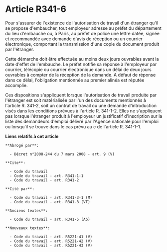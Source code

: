 # Article R341-6

Pour s'assurer de l'existence de l'autorisation de travail d'un étranger qu'il se propose d'embaucher, tout employeur adresse
au préfet du département du lieu d'embauche ou, à Paris, au préfet de police une lettre datée, signée et recommandée avec
demande d'avis de réception ou un courrier électronique, comportant la transmission d'une copie du document produit par
l'étranger.

Cette démarche doit être effectuée au moins deux jours ouvrables avant la date d'effet de l'embauche. Le préfet notifie sa
réponse à l'employeur par courrier, télécopie ou courrier électronique dans un délai de deux jours ouvrables à compter de la
réception de la demande. A défaut de réponse dans ce délai, l'obligation mentionnée au premier alinéa est réputée accomplie.

Ces dispositions s'appliquent lorsque l'autorisation de travail produite par l'étranger est soit matérialisée par l'un des
documents mentionnés à l'article R. 341-2, soit un contrat de travail ou une demande d'introduction visés dans les conditions
prévues à l'article R. 341-1-2. Elles ne s'appliquent pas lorsque l'étranger produit à l'employeur un justificatif
d'inscription sur la liste des demandeurs d'emploi délivré par l'Agence nationale pour l'emploi ou lorsqu'il se trouve dans
le cas prévu au c de l'article R. 341-1-1.

**Liens relatifs à cet article**

	**Abrogé par**:

	  - Décret n°2008-244 du 7 mars 2008 - art. 9 (V)

	**Cite**:

	  - Code du travail
	  - Code du travail - art. R341-1-1
	  - Code du travail - art. R341-2

	**Cité par**:

	  - Code du travail - art. R341-3-1 (M)
	  - Code du travail - art. R341-8 (VT)

	**Anciens textes**:

	  - Code du travail - art. R341-5 (Ab)

	**Nouveaux textes**:

	  - Code du travail - art. R5221-41 (V)
	  - Code du travail - art. R5221-42 (V)
	  - Code du travail - art. R5221-43 (V)

